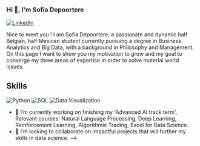 ### Hi 👋, I'm Sofia Depoortere 
[![LinkedIn](https://img.shields.io/badge/LinkedIn-0077B5?style=for-the-badge&logo=linkedin&logoColor=white)](https://www.linkedin.com/in/sofia-depoortere-b8061b209/)

Nice to meet you ! I am Sofia Depoortere, a passionate and dynamic half Belgian, half Mexican student currently pursuing a degree in Business Analytics and Big Data, with a background in Philosophy and Management. On this page I want to show you my motivation to grow and my goal to converge my three areas of expertise in order to solve material world issues. 

## Skills
![Python](https://img.shields.io/badge/Python-3776AB?style=for-the-badge&logo=python&logoColor=white)
![SQL](https://img.shields.io/badge/SQL-4479A1?style=for-the-badge&logo=postgresql&logoColor=white)
![Data Visualization](https://img.shields.io/badge/-Data%20Visualization-orange?style=for-the-badge)


- 🔭 I’m currently working on finishing my 'Advanced AI track term'. Relevant courses: Natural Language Processing, Deep Learning, Reinforcement Learning, Algorithmic Trading, Excel for Data Science. 
- 👯 I’m looking to collaborate on impactful projects that will further my skills in data science. 
-->
